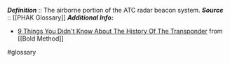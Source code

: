 ***Definition***    :: The airborne portion of the ATC radar beacon system.
***Source***         :: [[PHAK Glossary]]
***Additional Info:***
- [9 Things You Didn't Know About The History Of The Transponder](https://www.boldmethod.com/blog/lists/2016/06/9-things-you-never-knew-about-the-history-of-the-transponder/) from [[Bold Method]]

#glossary